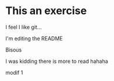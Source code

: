 # This an exercise

I feel I like git...

I'm editing the README

Bisous 



I was kidding there is more to read hahaha

modif 1

